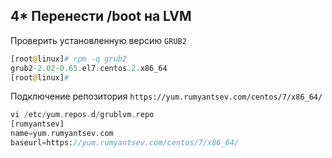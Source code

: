 ## 4* Перенести /boot на LVM

Проверить установленную версию `GRUB2`
```php
[root@linux]# rpm -q grub2
grub2-2.02-0.65.el7.centos.2.x86_64
[root@linux]# 
```
Подключение репозитория `https://yum.rumyantsev.com/centos/7/x86_64/`
```php
vi /etc/yum.repos.d/grublvm.repo
[rumyantsev]
name=yum.rumyantsev.com
baseurl=https://yum.rumyantsev.com/centos/7/x86_64/
```

